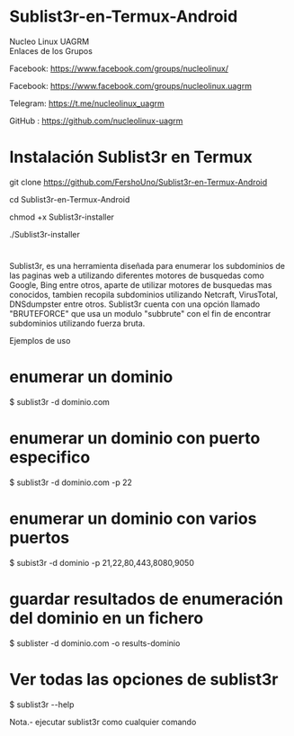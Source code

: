 # Sublist3r-en-Termux-Android

Nucleo Linux UAGRM   
Enlaces de los Grupos   

Facebook: https://www.facebook.com/groups/nucleolinux/

Facebook: https://www.facebook.com/groups/nucleolinux.uagrm 

Telegram: https://t.me/nucleolinux_uagrm                     

GitHub  : https://github.com/nucleolinux-uagrm               


# Instalación Sublist3r en Termux

git clone https://github.com/FershoUno/Sublist3r-en-Termux-Android

cd Sublist3r-en-Termux-Android

chmod +x Sublist3r-installer

./Sublist3r-installer

#

Sublist3r, es una herramienta diseñada para enumerar los subdominios de las paginas web a utilizando diferentes motores de busquedas como Google, Bing entre otros, aparte de utilizar motores de busquedas mas conocidos, tambien recopila subdominios utilizando Netcraft, VirusTotal, DNSdumpster entre otros.
Sublist3r cuenta con una opción llamado "BRUTEFORCE" que usa un modulo "subbrute" con el fin de encontrar subdominios utilizando fuerza bruta.


Ejemplos de uso

# enumerar un dominio

$ sublist3r -d dominio.com

# enumerar un dominio con puerto especifico
$ sublist3r -d dominio.com -p 22

# enumerar un dominio con varios puertos
$ subist3r -d dominio -p 21,22,80,443,8080,9050

# guardar resultados de enumeración del dominio en un fichero
$ sublister -d dominio.com -o results-dominio

# Ver todas las opciones de sublist3r 
$ sublist3r --help





Nota.- ejecutar sublist3r como cualquier comando
